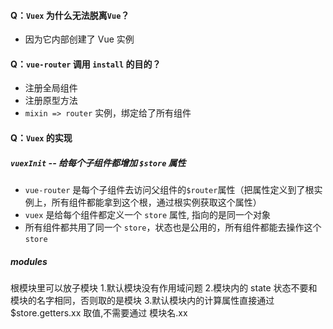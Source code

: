 #### Q：`Vuex` 为什么无法脱离`Vue`？

- 因为它内部创建了 Vue 实例

#### Q：`vue-router` 调用 `install` 的目的？

- 注册全局组件
- 注册原型方法
- `mixin => router` 实例，绑定给了所有组件

#### Q：`Vuex` 的实现

##### `vuexInit` -- 给每个子组件都增加 `$store` 属性

- `vue-router` 是每个子组件去访问父组件的`$router`属性（把属性定义到了根实例上，所有组件都能拿到这个根，通过根实例获取这个属性）
- `vuex` 是给每个组件都定义一个 `store` 属性, 指向的是同一个对象
- 所有组件都共用了同一个 `store`，状态也是公用的，所有组件都能去操作这个 `store`


##### modules
根模块里可以放子模块 
1.默认模块没有作用域问题 
2.模块内的 state 状态不要和模块的名字相同，否则取的是模块
3.默认模块内的计算属性直接通过 $store.getters.xx 取值,不需要通过 模块名.xx
